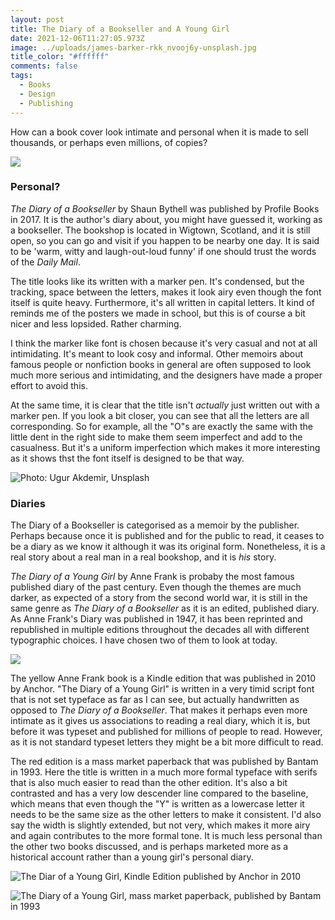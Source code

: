 ```yaml
---
layout: post
title: The Diary of a Bookseller and A Young Girl
date: 2021-12-06T11:27:05.973Z
image: ../uploads/james-barker-rkk_nvooj6y-unsplash.jpg
title_color: "#ffffff"
comments: false
tags:
  - Books
  - Design
  - Publishing
---
```

How can a book cover look intimate and personal when it is made to sell thousands, or perhaps even millions, of copies? 

![](../uploads/20211206133444_img_3213.jpg)

### Personal?

*The Diary of a Bookseller* by Shaun Bythell was published by Profile Books in 2017. It is the author's diary about, you might have guessed it, working as a bookseller. The bookshop is located in Wigtown, Scotland, and it is still open, so you can go and visit if you happen to be nearby one day. It is said to be 'warm, witty and laugh-out-loud funny' if one should trust the words of the *Daily Mail*. 

The title looks like its written with a marker pen. It's condensed, but the tracking, space between the letters, makes it look airy even though the font itself is quite heavy. Furthermore, it's all written in capital letters. It kind of reminds me of the posters we made in school, but this is of course a bit nicer and less lopsided. Rather charming. 

I think the marker like font is chosen because it's very casual and not at all intimidating. It's meant to look cosy and informal. Other memoirs about famous people or nonfiction books in general are often supposed to look much more serious and intimidating, and the designers have made a proper effort to avoid this. 

At the same time, it is clear that the title isn't *actually* just written out with a marker pen. If you look a bit closer, you can see that all the letters are all corresponding. So for example, all the "O"s are exactly the same with the little dent in the right side to make them seem imperfect and add to the casualness. But it's a uniform imperfection which makes it more interesting as it shows thst the font itself is designed to be that way.    

![](../uploads/ugur-akdemir-6vsp1les1u4-unsplash.jpg "Photo: Ugur Akdemir, Unsplash")

### Diaries

The Diary of a Bookseller is categorised as a memoir by the publisher. Perhaps because once it is published and for the public to read, it ceases to be a diary as we know it although it was its original form. Nonetheless, it is a real story about a real man in a real bookshop, and it is *his* story. 

*The Diary of a Young Girl* by Anne Frank is probaby the most famous published diary of the past century. Even though the themes are much darker, as expected of a story from the second world war, it is still in the same genre as *The Diary of a Bookseller* as it is an edited, published diary. As Anne Frank's Diary was published in 1947, it has been reprinted and republished in multiple editions throughout the decades all with different typographic choices. I have chosen two of them to look at today. 

![](../uploads/marcos-paulo-prado-tcyw6im5uug-unsplash.jpg)

The yellow Anne Frank book is a Kindle edition that was published in 2010 by Anchor. "The Diary of a Young Girl" is written in a very timid script font that is not set typeface as far as I can see, but actually handwritten as opposed to *The Diary of a Bookseller*. That makes it perhaps even more intimate as it gives us associations to reading a real diary, which it is, but before it was typeset and published for millions of people to read. However, as it is not standard typeset letters they might be a bit more difficult to read. 

The red edition is a mass market paperback that was published by Bantam in 1993. Here the title is written in a much more formal typeface with serifs that is also much easier to read than the other edition. It's also a bit contrasted and has a very low descender line compared to the baseline, which means that even though the "Y" is written as a lowercase letter it needs to be the same size as the other letters to make it consistent. I'd also say the width is slightly extended, but not very, which makes it more airy and again contributes to the more formal tone. It is much less personal than the other two books discussed, and is perhaps marketed more as a historical account rather than a young girl's personal diary. 

![](../uploads/9266856.jpg "The Diar of a Young Girl, Kindle Edition published by Anchor in 2010")

![](../uploads/48855.jpg "The Diary of a Young Girl, mass market paperback, published by Bantam in 1993")